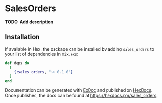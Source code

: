 # SalesOrders

**TODO: Add description**

## Installation

If [available in Hex](https://hex.pm/docs/publish), the package can be installed
by adding `sales_orders` to your list of dependencies in `mix.exs`:

```elixir
def deps do
  [
    {:sales_orders, "~> 0.1.0"}
  ]
end
```

Documentation can be generated with [ExDoc](https://github.com/elixir-lang/ex_doc)
and published on [HexDocs](https://hexdocs.pm). Once published, the docs can
be found at <https://hexdocs.pm/sales_orders>.

